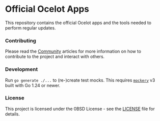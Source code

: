 # Official Ocelot Apps

This repository contains the official Ocelot apps and the tools needed to perform regular updates.

### Contributing

Please read the [Community](https://ocelot-cloud.org/docs/community/) articles for more information on how to contribute to the project and interact with others.

### Development

Run `go generate ./...` to (re-)create test mocks. This requires
[`mockery`](https://github.com/vektra/mockery) v3 built with Go 1.24 or newer.

### License

This project is licensed under the 0BSD License - see the [LICENSE](LICENSE) file for details.